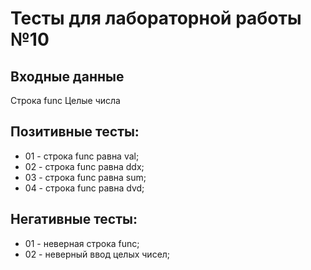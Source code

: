# Тесты для лабораторной работы №10

## Входные данные
Строка func
Целые числа 

## Позитивные тесты:
- 01 - cтрока func равна val;
- 02 - cтрока func равна ddx;
- 03 - cтрока func равна sum;
- 04 - cтрока func равна dvd;

## Негативные тесты:
- 01 - неверная строка func;
- 02 - неверный ввод целых чисел;
